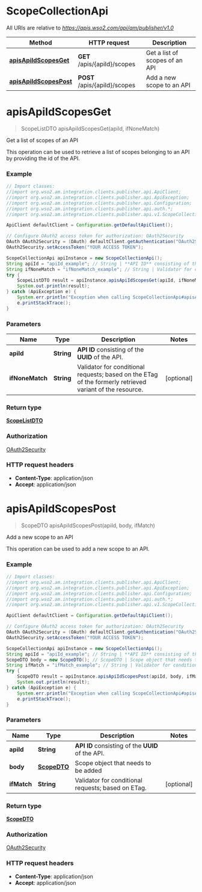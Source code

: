 # ScopeCollectionApi

All URIs are relative to *https://apis.wso2.com/api/am/publisher/v1.0*

Method | HTTP request | Description
------------- | ------------- | -------------
[**apisApiIdScopesGet**](ScopeCollectionApi.md#apisApiIdScopesGet) | **GET** /apis/{apiId}/scopes | Get a list of scopes of an API
[**apisApiIdScopesPost**](ScopeCollectionApi.md#apisApiIdScopesPost) | **POST** /apis/{apiId}/scopes | Add a new scope to an API


<a name="apisApiIdScopesGet"></a>
# **apisApiIdScopesGet**
> ScopeListDTO apisApiIdScopesGet(apiId, ifNoneMatch)

Get a list of scopes of an API

This operation can be used to retrieve a list of scopes belonging to an API by providing the id of the API. 

### Example
```java
// Import classes:
//import org.wso2.am.integration.clients.publisher.api.ApiClient;
//import org.wso2.am.integration.clients.publisher.api.ApiException;
//import org.wso2.am.integration.clients.publisher.api.Configuration;
//import org.wso2.am.integration.clients.publisher.api.auth.*;
//import org.wso2.am.integration.clients.publisher.api.v1.ScopeCollectionApi;

ApiClient defaultClient = Configuration.getDefaultApiClient();

// Configure OAuth2 access token for authorization: OAuth2Security
OAuth OAuth2Security = (OAuth) defaultClient.getAuthentication("OAuth2Security");
OAuth2Security.setAccessToken("YOUR ACCESS TOKEN");

ScopeCollectionApi apiInstance = new ScopeCollectionApi();
String apiId = "apiId_example"; // String | **API ID** consisting of the **UUID** of the API. 
String ifNoneMatch = "ifNoneMatch_example"; // String | Validator for conditional requests; based on the ETag of the formerly retrieved variant of the resource. 
try {
    ScopeListDTO result = apiInstance.apisApiIdScopesGet(apiId, ifNoneMatch);
    System.out.println(result);
} catch (ApiException e) {
    System.err.println("Exception when calling ScopeCollectionApi#apisApiIdScopesGet");
    e.printStackTrace();
}
```

### Parameters

Name | Type | Description  | Notes
------------- | ------------- | ------------- | -------------
 **apiId** | **String**| **API ID** consisting of the **UUID** of the API.  |
 **ifNoneMatch** | **String**| Validator for conditional requests; based on the ETag of the formerly retrieved variant of the resource.  | [optional]

### Return type

[**ScopeListDTO**](ScopeListDTO.md)

### Authorization

[OAuth2Security](../README.md#OAuth2Security)

### HTTP request headers

 - **Content-Type**: application/json
 - **Accept**: application/json

<a name="apisApiIdScopesPost"></a>
# **apisApiIdScopesPost**
> ScopeDTO apisApiIdScopesPost(apiId, body, ifMatch)

Add a new scope to an API

This operation can be used to add a new scope to an API. 

### Example
```java
// Import classes:
//import org.wso2.am.integration.clients.publisher.api.ApiClient;
//import org.wso2.am.integration.clients.publisher.api.ApiException;
//import org.wso2.am.integration.clients.publisher.api.Configuration;
//import org.wso2.am.integration.clients.publisher.api.auth.*;
//import org.wso2.am.integration.clients.publisher.api.v1.ScopeCollectionApi;

ApiClient defaultClient = Configuration.getDefaultApiClient();

// Configure OAuth2 access token for authorization: OAuth2Security
OAuth OAuth2Security = (OAuth) defaultClient.getAuthentication("OAuth2Security");
OAuth2Security.setAccessToken("YOUR ACCESS TOKEN");

ScopeCollectionApi apiInstance = new ScopeCollectionApi();
String apiId = "apiId_example"; // String | **API ID** consisting of the **UUID** of the API. 
ScopeDTO body = new ScopeDTO(); // ScopeDTO | Scope object that needs to be added 
String ifMatch = "ifMatch_example"; // String | Validator for conditional requests; based on ETag. 
try {
    ScopeDTO result = apiInstance.apisApiIdScopesPost(apiId, body, ifMatch);
    System.out.println(result);
} catch (ApiException e) {
    System.err.println("Exception when calling ScopeCollectionApi#apisApiIdScopesPost");
    e.printStackTrace();
}
```

### Parameters

Name | Type | Description  | Notes
------------- | ------------- | ------------- | -------------
 **apiId** | **String**| **API ID** consisting of the **UUID** of the API.  |
 **body** | [**ScopeDTO**](ScopeDTO.md)| Scope object that needs to be added  |
 **ifMatch** | **String**| Validator for conditional requests; based on ETag.  | [optional]

### Return type

[**ScopeDTO**](ScopeDTO.md)

### Authorization

[OAuth2Security](../README.md#OAuth2Security)

### HTTP request headers

 - **Content-Type**: application/json
 - **Accept**: application/json

